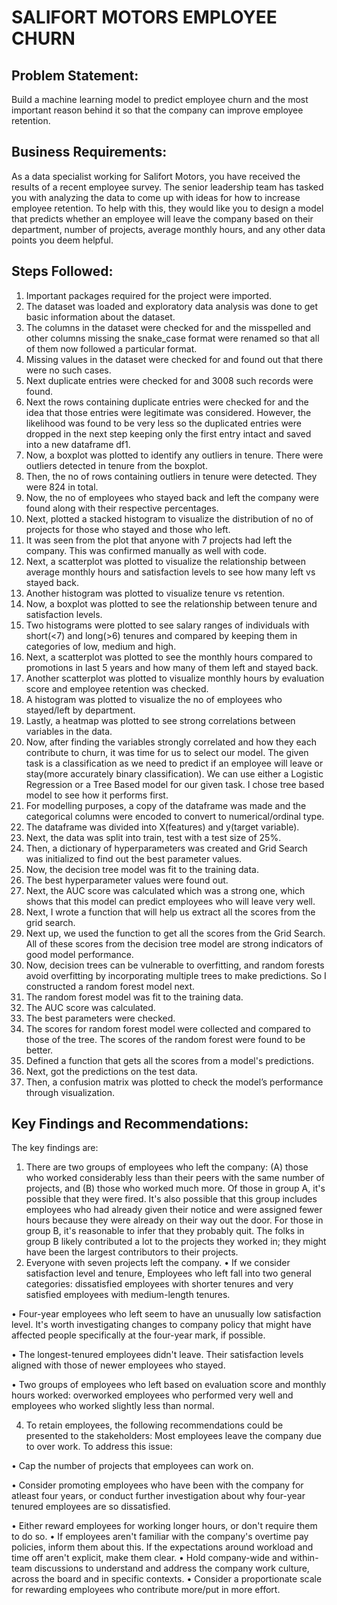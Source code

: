 # SALIFORT MOTORS EMPLOYEE CHURN

## Problem Statement:
Build a machine learning model to predict employee churn and the  most important reason behind it so that the company can improve employee retention. 
## Business Requirements:
As a data specialist working for Salifort Motors, you have received the results of a recent employee survey. The senior leadership team has tasked you with analyzing the data to come up with ideas for how to increase employee retention. To help with this, they would like you to design a model that predicts whether an employee will leave the company based on their  department, number of projects, average monthly hours, and any other data points you deem helpful. 
## Steps Followed:
1.	Important packages required for the project were imported.
2.	The dataset was loaded and exploratory data analysis was done to get basic information about the dataset.
3.	The columns in the dataset were checked for and the misspelled and other columns missing the snake_case format were renamed so that all of them now followed a particular format.
4.	Missing values in the dataset were checked for and found out that there were no such cases.
5.	Next duplicate entries were checked for and 3008 such records were found.
6.	Next the rows containing duplicate entries were checked for and the idea that those entries were legitimate was considered. However, the likelihood was found to be very less so the duplicated entries were dropped in the next step keeping only the first entry intact and saved into a new dataframe df1.
7.	Now, a boxplot was plotted to identify any outliers in tenure. There were outliers detected in tenure from the boxplot.
8.	Then, the no of rows containing outliers in tenure were detected. They were 824 in total.
9.	Now, the no of employees who stayed back and left the company were found along with their respective percentages.
10.	Next, plotted a stacked histogram to visualize the distribution of no of projects for those who stayed and those who left.
11.	It was seen from the plot that anyone with 7 projects had left the company. This was confirmed manually as well with code.
12.	Next, a scatterplot was plotted to visualize the relationship between average monthly hours and satisfaction levels to see how many left vs stayed back.
13.	Another histogram was plotted to visualize tenure vs retention.
14.	Now, a boxplot was plotted to see the relationship between tenure and satisfaction levels.
15.	Two histograms were plotted to see salary ranges of individuals with short(<7) and long(>6) tenures and compared by keeping them in categories of low, medium and high.
16.	Next, a scatterplot was plotted to see the monthly hours compared to promotions in last 5 years and how many of them left and stayed back.
17.	Another scatterplot was plotted to visualize monthly hours by evaluation score and employee retention was checked.
18.	A histogram was plotted to visualize the no of employees who stayed/left by department.
19.	Lastly, a heatmap was plotted to see strong correlations between variables in the data.
20.	Now, after finding the variables strongly correlated and how they each contribute to churn, it was time for us to select our model. The given task is a classification as we need to predict if an employee will leave or stay(more accurately binary classification). We can use either a Logistic Regression or a Tree Based model for our given task. I chose tree based model to see how it performs first.
21.	For modelling purposes, a copy of the dataframe was made and the categorical columns were encoded to convert to numerical/ordinal type.
22.	The dataframe was divided into X(features) and y(target variable).
23.	Next, the data was split into train, test with a test size of 25%.
24.	Then, a dictionary of hyperparameters was created and Grid Search was initialized to find out the best parameter values.
25.	Now, the decision tree model was fit to the training data.
26.	The best hyperparameter values were found out.
27.	Next, the AUC score was calculated which was a strong one, which shows that this model can predict employees who will leave very well.
28.	Next, I wrote a function that will help us extract all the scores from the grid search.
29.	Next up, we used the function to get all the scores from the Grid Search. All of these scores from the decision tree model are strong indicators of good model performance.
30.	Now, decision trees can be vulnerable to overfitting, and random forests avoid overfitting by incorporating multiple trees to make predictions. So I constructed a random forest model next.
31.	The random forest model was fit to the training data.
32.	The AUC score was calculated.
33.	The best parameters were checked.
34.	The scores for random forest model were collected and compared to those of the tree. The scores of the random forest were found to be better.
35.	Defined a function that gets all the scores from a model's predictions.
36.	Next, got the predictions on the test data.
37.	Then, a confusion matrix was plotted to check the model’s performance through visualization.
## Key Findings and Recommendations:
The key findings are:
1.	There are two groups of employees who left the company: (A) those who worked considerably less than their peers with the same number of projects, and (B) those who worked much more. Of those in group A, it's possible that they were fired. It's also possible that this group includes employees who had already given their notice and were assigned fewer hours because they were already on their way out the door. For those in group B, it's reasonable to infer that they probably quit. The folks in group B likely contributed a lot to the projects they worked in; they might have been the largest contributors to their projects.
2.	Everyone with seven projects left the company.
  •	If we consider satisfaction level and tenure, Employees who left fall into two general categories: dissatisfied employees 
  with shorter tenures and very satisfied employees with medium-length tenures.

  •	Four-year employees who left seem to have an unusually low satisfaction level. It's worth investigating changes to 
  company policy that might have affected people specifically at the four-year mark, if possible.

  •	The longest-tenured employees didn't leave. Their satisfaction levels aligned with those of newer employees who stayed.

  •	Two groups of employees who left based on evaluation score and monthly hours worked: overworked employees who performed 
  very well and employees who worked slightly less than normal. 

4.	To retain employees, the following recommendations could be presented to the stakeholders: Most employees leave the 
   company due to over work. To address this issue:

  •	Cap the number of projects that employees can work on.

  •	Consider promoting employees who have been with the company for atleast four years, or conduct further investigation 
  about why four-year tenured employees are so dissatisfied.

  •	Either reward employees for working longer hours, or don't require them to do so.
•	If employees aren't familiar with the company's overtime pay policies, inform them about this. If the expectations around workload and time off aren't explicit, make them clear.
•	Hold company-wide and within-team discussions to understand and address the company work culture, across the board and in specific contexts.
•	Consider a proportionate scale for rewarding employees who contribute more/put in more effort.

 
